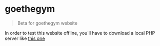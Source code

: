 # goethegym
 > Beta for goethegym website

In order to test this website offline, you'll have to download a local PHP server like [this one](https://sourceforge.net/projects/xampp/files/XAMPP%20Windows/5.6.24/xampp-portable-win32-5.6.24-1-VC11.7z/download)